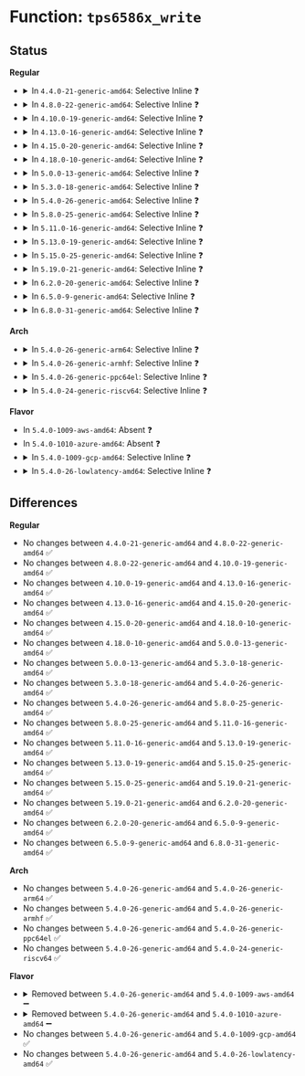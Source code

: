 # Function: <code>tps6586x_write</code>

## Status
<b>Regular</b>
<ul>
<li>
<details>
<summary>In <code>4.4.0-21-generic-amd64</code>: Selective Inline ❓</summary>

```c
int tps6586x_write(struct device * dev, int reg, uint8_t val)
```

```json
{
  "name": "tps6586x_write",
  "collision_type": "Unique Global",
  "inline_type": "Selective",
  "funcs": [
    {
      "addr": 18446744071584691936,
      "name": "tps6586x_write",
      "external": true,
      "loc": "drivers/mfd/tps6586x.c:143",
      "file": "drivers/mfd/tps6586x.c",
      "inline": "not declared, inlined",
      "caller_inline": [
        "drivers/mfd/tps6586x.c:tps6586x_irq_sync_unlock",
        "drivers/mfd/tps6586x.c:tps6586x_i2c_probe"
      ],
      "caller_func": []
    }
  ],
  "symbols": [
    {
      "addr": 18446744071584691936,
      "name": "tps6586x_write",
      "section": ".text",
      "bind": "STB_GLOBAL",
      "size": 30
    }
  ]
}
```
</details>
</li>
<li>
<details>
<summary>In <code>4.8.0-22-generic-amd64</code>: Selective Inline ❓</summary>

```c
int tps6586x_write(struct device * dev, int reg, uint8_t val)
```

```json
{
  "name": "tps6586x_write",
  "collision_type": "Unique Global",
  "inline_type": "Selective",
  "funcs": [
    {
      "addr": 18446744071585041320,
      "name": "tps6586x_write",
      "external": true,
      "loc": "drivers/mfd/tps6586x.c:143",
      "file": "drivers/mfd/tps6586x.c",
      "inline": "not declared, inlined",
      "caller_inline": [
        "drivers/mfd/tps6586x.c:tps6586x_i2c_probe",
        "drivers/mfd/tps6586x.c:tps6586x_irq_sync_unlock"
      ],
      "caller_func": []
    }
  ],
  "symbols": [
    {
      "addr": 18446744071585039632,
      "name": "tps6586x_write",
      "section": ".text",
      "bind": "STB_GLOBAL",
      "size": 30
    }
  ]
}
```
</details>
</li>
<li>
<details>
<summary>In <code>4.10.0-19-generic-amd64</code>: Selective Inline ❓</summary>

```c
int tps6586x_write(struct device * dev, int reg, uint8_t val)
```

```json
{
  "name": "tps6586x_write",
  "collision_type": "Unique Global",
  "inline_type": "Selective",
  "funcs": [
    {
      "addr": 18446744071585225144,
      "name": "tps6586x_write",
      "external": true,
      "loc": "drivers/mfd/tps6586x.c:143",
      "file": "drivers/mfd/tps6586x.c",
      "inline": "not declared, inlined",
      "caller_inline": [
        "drivers/mfd/tps6586x.c:tps6586x_i2c_probe",
        "drivers/mfd/tps6586x.c:tps6586x_irq_sync_unlock"
      ],
      "caller_func": []
    }
  ],
  "symbols": [
    {
      "addr": 18446744071585223456,
      "name": "tps6586x_write",
      "section": ".text",
      "bind": "STB_GLOBAL",
      "size": 30
    }
  ]
}
```
</details>
</li>
<li>
<details>
<summary>In <code>4.13.0-16-generic-amd64</code>: Selective Inline ❓</summary>

```c
int tps6586x_write(struct device * dev, int reg, uint8_t val)
```

```json
{
  "name": "tps6586x_write",
  "collision_type": "Unique Global",
  "inline_type": "Selective",
  "funcs": [
    {
      "addr": 18446744071585306645,
      "name": "tps6586x_write",
      "external": true,
      "loc": "drivers/mfd/tps6586x.c:143",
      "file": "drivers/mfd/tps6586x.c",
      "inline": "not declared, inlined",
      "caller_inline": [
        "drivers/mfd/tps6586x.c:tps6586x_i2c_probe",
        "drivers/mfd/tps6586x.c:tps6586x_irq_sync_unlock"
      ],
      "caller_func": []
    }
  ],
  "symbols": [
    {
      "addr": 18446744071585305344,
      "name": "tps6586x_write",
      "section": ".text",
      "bind": "STB_GLOBAL",
      "size": 30
    }
  ]
}
```
</details>
</li>
<li>
<details>
<summary>In <code>4.15.0-20-generic-amd64</code>: Selective Inline ❓</summary>

```c
int tps6586x_write(struct device * dev, int reg, uint8_t val)
```

```json
{
  "name": "tps6586x_write",
  "collision_type": "Unique Global",
  "inline_type": "Selective",
  "funcs": [
    {
      "addr": 18446744071585734965,
      "name": "tps6586x_write",
      "external": true,
      "loc": "drivers/mfd/tps6586x.c:143",
      "file": "drivers/mfd/tps6586x.c",
      "inline": "not declared, inlined",
      "caller_inline": [
        "drivers/mfd/tps6586x.c:tps6586x_i2c_probe",
        "drivers/mfd/tps6586x.c:tps6586x_irq_sync_unlock"
      ],
      "caller_func": []
    }
  ],
  "symbols": [
    {
      "addr": 18446744071585733664,
      "name": "tps6586x_write",
      "section": ".text",
      "bind": "STB_GLOBAL",
      "size": 30
    }
  ]
}
```
</details>
</li>
<li>
<details>
<summary>In <code>4.18.0-10-generic-amd64</code>: Selective Inline ❓</summary>

```c
int tps6586x_write(struct device * dev, int reg, uint8_t val)
```

```json
{
  "name": "tps6586x_write",
  "collision_type": "Unique Global",
  "inline_type": "Selective",
  "funcs": [
    {
      "addr": 18446744071585981030,
      "name": "tps6586x_write",
      "external": true,
      "loc": "drivers/mfd/tps6586x.c:143",
      "file": "drivers/mfd/tps6586x.c",
      "inline": "not declared, inlined",
      "caller_inline": [
        "drivers/mfd/tps6586x.c:tps6586x_i2c_probe",
        "drivers/mfd/tps6586x.c:tps6586x_irq_sync_unlock"
      ],
      "caller_func": []
    }
  ],
  "symbols": [
    {
      "addr": 18446744071585979712,
      "name": "tps6586x_write",
      "section": ".text",
      "bind": "STB_GLOBAL",
      "size": 30
    }
  ]
}
```
</details>
</li>
<li>
<details>
<summary>In <code>5.0.0-13-generic-amd64</code>: Selective Inline ❓</summary>

```c
int tps6586x_write(struct device * dev, int reg, uint8_t val)
```

```json
{
  "name": "tps6586x_write",
  "collision_type": "Unique Global",
  "inline_type": "Selective",
  "funcs": [
    {
      "addr": 18446744071586117766,
      "name": "tps6586x_write",
      "external": true,
      "loc": "drivers/mfd/tps6586x.c:143",
      "file": "drivers/mfd/tps6586x.c",
      "inline": "not declared, inlined",
      "caller_inline": [
        "drivers/mfd/tps6586x.c:tps6586x_i2c_probe",
        "drivers/mfd/tps6586x.c:tps6586x_irq_sync_unlock"
      ],
      "caller_func": []
    }
  ],
  "symbols": [
    {
      "addr": 18446744071586116352,
      "name": "tps6586x_write",
      "section": ".text",
      "bind": "STB_GLOBAL",
      "size": 30
    }
  ]
}
```
</details>
</li>
<li>
<details>
<summary>In <code>5.3.0-18-generic-amd64</code>: Selective Inline ❓</summary>

```c
int tps6586x_write(struct device * dev, int reg, uint8_t val)
```

```json
{
  "name": "tps6586x_write",
  "collision_type": "Unique Global",
  "inline_type": "Selective",
  "funcs": [
    {
      "addr": 18446744071586353332,
      "name": "tps6586x_write",
      "external": true,
      "loc": "drivers/mfd/tps6586x.c:140",
      "file": "drivers/mfd/tps6586x.c",
      "inline": "not declared, inlined",
      "caller_inline": [
        "drivers/mfd/tps6586x.c:tps6586x_i2c_probe",
        "drivers/mfd/tps6586x.c:tps6586x_irq_sync_unlock"
      ],
      "caller_func": []
    }
  ],
  "symbols": [
    {
      "addr": 18446744071586351680,
      "name": "tps6586x_write",
      "section": ".text",
      "bind": "STB_GLOBAL",
      "size": 27
    }
  ]
}
```
</details>
</li>
<li>
<details>
<summary>In <code>5.4.0-26-generic-amd64</code>: Selective Inline ❓</summary>

```c
int tps6586x_write(struct device * dev, int reg, uint8_t val)
```

```json
{
  "name": "tps6586x_write",
  "collision_type": "Unique Global",
  "inline_type": "Selective",
  "funcs": [
    {
      "addr": 18446744071586501361,
      "name": "tps6586x_write",
      "external": true,
      "loc": "drivers/mfd/tps6586x.c:140",
      "file": "drivers/mfd/tps6586x.c",
      "inline": "not declared, inlined",
      "caller_inline": [
        "drivers/mfd/tps6586x.c:tps6586x_i2c_probe",
        "drivers/mfd/tps6586x.c:tps6586x_irq_sync_unlock"
      ],
      "caller_func": []
    }
  ],
  "symbols": [
    {
      "addr": 18446744071586499728,
      "name": "tps6586x_write",
      "section": ".text",
      "bind": "STB_GLOBAL",
      "size": 27
    }
  ]
}
```
</details>
</li>
<li>
<details>
<summary>In <code>5.8.0-25-generic-amd64</code>: Selective Inline ❓</summary>

```c
int tps6586x_write(struct device * dev, int reg, uint8_t val)
```

```json
{
  "name": "tps6586x_write",
  "collision_type": "Unique Global",
  "inline_type": "Selective",
  "funcs": [
    {
      "addr": 18446744071587279934,
      "name": "tps6586x_write",
      "external": true,
      "loc": "drivers/mfd/tps6586x.c:140",
      "file": "drivers/mfd/tps6586x.c",
      "inline": "not declared, inlined",
      "caller_inline": [
        "drivers/mfd/tps6586x.c:tps6586x_irq_init",
        "drivers/mfd/tps6586x.c:tps6586x_irq_sync_unlock"
      ],
      "caller_func": []
    }
  ],
  "symbols": [
    {
      "addr": 18446744071587278544,
      "name": "tps6586x_write",
      "section": ".text",
      "bind": "STB_GLOBAL",
      "size": 27
    }
  ]
}
```
</details>
</li>
<li>
<details>
<summary>In <code>5.11.0-16-generic-amd64</code>: Selective Inline ❓</summary>

```c
int tps6586x_write(struct device * dev, int reg, uint8_t val)
```

```json
{
  "name": "tps6586x_write",
  "collision_type": "Unique Global",
  "inline_type": "Selective",
  "funcs": [
    {
      "addr": 18446744071591513729,
      "name": "tps6586x_write",
      "external": true,
      "loc": "drivers/mfd/tps6586x.c:140",
      "file": "drivers/mfd/tps6586x.c",
      "inline": "not declared, inlined",
      "caller_inline": [
        "drivers/mfd/tps6586x.c:tps6586x_irq_init",
        "drivers/mfd/tps6586x.c:tps6586x_irq_sync_unlock"
      ],
      "caller_func": []
    }
  ],
  "symbols": [
    {
      "addr": 18446744071587341904,
      "name": "tps6586x_write",
      "section": ".text",
      "bind": "STB_GLOBAL",
      "size": 27
    }
  ]
}
```
</details>
</li>
<li>
<details>
<summary>In <code>5.13.0-19-generic-amd64</code>: Selective Inline ❓</summary>

```c
int tps6586x_write(struct device * dev, int reg, uint8_t val)
```

```json
{
  "name": "tps6586x_write",
  "collision_type": "Unique Global",
  "inline_type": "Selective",
  "funcs": [
    {
      "addr": 18446744071591456100,
      "name": "tps6586x_write",
      "external": true,
      "loc": "drivers/mfd/tps6586x.c:140",
      "file": "drivers/mfd/tps6586x.c",
      "inline": "not declared, inlined",
      "caller_inline": [
        "drivers/mfd/tps6586x.c:tps6586x_i2c_probe",
        "drivers/mfd/tps6586x.c:tps6586x_irq_sync_unlock"
      ],
      "caller_func": []
    }
  ],
  "symbols": [
    {
      "addr": 18446744071587224944,
      "name": "tps6586x_write",
      "section": ".text",
      "bind": "STB_GLOBAL",
      "size": 27
    }
  ]
}
```
</details>
</li>
<li>
<details>
<summary>In <code>5.15.0-25-generic-amd64</code>: Selective Inline ❓</summary>

```c
int tps6586x_write(struct device * dev, int reg, uint8_t val)
```

```json
{
  "name": "tps6586x_write",
  "collision_type": "Unique Global",
  "inline_type": "Selective",
  "funcs": [
    {
      "addr": 18446744071592518503,
      "name": "tps6586x_write",
      "external": true,
      "loc": "drivers/mfd/tps6586x.c:140",
      "file": "drivers/mfd/tps6586x.c",
      "inline": "not declared, inlined",
      "caller_inline": [
        "drivers/mfd/tps6586x.c:tps6586x_i2c_probe",
        "drivers/mfd/tps6586x.c:tps6586x_irq_sync_unlock"
      ],
      "caller_func": []
    }
  ],
  "symbols": [
    {
      "addr": 18446744071587789440,
      "name": "tps6586x_write",
      "section": ".text",
      "bind": "STB_GLOBAL",
      "size": 27
    }
  ]
}
```
</details>
</li>
<li>
<details>
<summary>In <code>5.19.0-21-generic-amd64</code>: Selective Inline ❓</summary>

```c
int tps6586x_write(struct device * dev, int reg, uint8_t val)
```

```json
{
  "name": "tps6586x_write",
  "collision_type": "Unique Global",
  "inline_type": "Selective",
  "funcs": [
    {
      "addr": 18446744071594387415,
      "name": "tps6586x_write",
      "external": true,
      "loc": "drivers/mfd/tps6586x.c:140",
      "file": "drivers/mfd/tps6586x.c",
      "inline": "not declared, inlined",
      "caller_inline": [
        "drivers/mfd/tps6586x.c:tps6586x_i2c_probe",
        "drivers/mfd/tps6586x.c:tps6586x_irq_sync_unlock"
      ],
      "caller_func": []
    }
  ],
  "symbols": [
    {
      "addr": 18446744071589136960,
      "name": "tps6586x_write",
      "section": ".text",
      "bind": "STB_GLOBAL",
      "size": 37
    }
  ]
}
```
</details>
</li>
<li>
<details>
<summary>In <code>6.2.0-20-generic-amd64</code>: Selective Inline ❓</summary>

```c
int tps6586x_write(struct device * dev, int reg, uint8_t val)
```

```json
{
  "name": "tps6586x_write",
  "collision_type": "Unique Global",
  "inline_type": "Selective",
  "funcs": [
    {
      "addr": 18446744071590684064,
      "name": "tps6586x_write",
      "external": true,
      "loc": "drivers/mfd/tps6586x.c:140",
      "file": "drivers/mfd/tps6586x.c",
      "inline": "not declared, inlined",
      "caller_inline": [
        "drivers/mfd/tps6586x.c:tps6586x_irq_init",
        "drivers/mfd/tps6586x.c:tps6586x_irq_sync_unlock"
      ],
      "caller_func": []
    }
  ],
  "symbols": [
    {
      "addr": 18446744071590682032,
      "name": "tps6586x_write",
      "section": ".text",
      "bind": "STB_GLOBAL",
      "size": 37
    }
  ]
}
```
</details>
</li>
<li>
<details>
<summary>In <code>6.5.0-9-generic-amd64</code>: Selective Inline ❓</summary>

```c
int tps6586x_write(struct device * dev, int reg, uint8_t val)
```

```json
{
  "name": "tps6586x_write",
  "collision_type": "Unique Global",
  "inline_type": "Selective",
  "funcs": [
    {
      "addr": 18446744071591025120,
      "name": "tps6586x_write",
      "external": true,
      "loc": "drivers/mfd/tps6586x.c:140",
      "file": "drivers/mfd/tps6586x.c",
      "inline": "not declared, inlined",
      "caller_inline": [
        "drivers/mfd/tps6586x.c:tps6586x_irq_init",
        "drivers/mfd/tps6586x.c:tps6586x_irq_sync_unlock"
      ],
      "caller_func": []
    }
  ],
  "symbols": [
    {
      "addr": 18446744071591023120,
      "name": "tps6586x_write",
      "section": ".text",
      "bind": "STB_GLOBAL",
      "size": 37
    }
  ]
}
```
</details>
</li>
<li>
<details>
<summary>In <code>6.8.0-31-generic-amd64</code>: Selective Inline ❓</summary>

```c
int tps6586x_write(struct device * dev, int reg, uint8_t val)
```

```json
{
  "name": "tps6586x_write",
  "collision_type": "Unique Global",
  "inline_type": "Selective",
  "funcs": [
    {
      "addr": 18446744071591369168,
      "name": "tps6586x_write",
      "external": true,
      "loc": "drivers/mfd/tps6586x.c:142",
      "file": "drivers/mfd/tps6586x.c",
      "inline": "not declared, inlined",
      "caller_inline": [
        "drivers/mfd/tps6586x.c:tps6586x_irq_init",
        "drivers/mfd/tps6586x.c:tps6586x_irq_sync_unlock"
      ],
      "caller_func": []
    }
  ],
  "symbols": [
    {
      "addr": 18446744071591367168,
      "name": "tps6586x_write",
      "section": ".text",
      "bind": "STB_GLOBAL",
      "size": 37
    }
  ]
}
```
</details>
</li>
</ul>
<b>Arch</b>
<ul>
<li>
<details>
<summary>In <code>5.4.0-26-generic-arm64</code>: Selective Inline ❓</summary>

```c
int tps6586x_write(struct device * dev, int reg, uint8_t val)
```

```json
{
  "name": "tps6586x_write",
  "collision_type": "Unique Global",
  "inline_type": "Selective",
  "funcs": [
    {
      "addr": 18446603336499378688,
      "name": "tps6586x_write",
      "external": true,
      "loc": "drivers/mfd/tps6586x.c:140",
      "file": "drivers/mfd/tps6586x.c",
      "inline": "not declared, inlined",
      "caller_inline": [
        "drivers/mfd/tps6586x.c:tps6586x_i2c_probe",
        "drivers/mfd/tps6586x.c:tps6586x_irq_sync_unlock"
      ],
      "caller_func": []
    }
  ],
  "symbols": [
    {
      "addr": 18446603336499376488,
      "name": "tps6586x_write",
      "section": ".text",
      "bind": "STB_GLOBAL",
      "size": 72
    }
  ]
}
```
</details>
</li>
<li>
<details>
<summary>In <code>5.4.0-26-generic-armhf</code>: Selective Inline ❓</summary>

```c
int tps6586x_write(struct device * dev, int reg, uint8_t val)
```

```json
{
  "name": "tps6586x_write",
  "collision_type": "Unique Global",
  "inline_type": "Selective",
  "funcs": [
    {
      "addr": 3231925192,
      "name": "tps6586x_write",
      "external": true,
      "loc": "drivers/mfd/tps6586x.c:140",
      "file": "drivers/mfd/tps6586x.c",
      "inline": "not declared, inlined",
      "caller_inline": [
        "drivers/mfd/tps6586x.c:tps6586x_i2c_probe",
        "drivers/mfd/tps6586x.c:tps6586x_irq_sync_unlock"
      ],
      "caller_func": []
    }
  ],
  "symbols": [
    {
      "addr": 3231923668,
      "name": "tps6586x_write",
      "section": ".text",
      "bind": "STB_GLOBAL",
      "size": 36
    }
  ]
}
```
</details>
</li>
<li>
<details>
<summary>In <code>5.4.0-26-generic-ppc64el</code>: Selective Inline ❓</summary>

```c
int tps6586x_write(struct device * dev, int reg, uint8_t val)
```

```json
{
  "name": "tps6586x_write",
  "collision_type": "Unique Global",
  "inline_type": "Selective",
  "funcs": [
    {
      "addr": 13835058055292614232,
      "name": "tps6586x_write",
      "external": true,
      "loc": "drivers/mfd/tps6586x.c:140",
      "file": "drivers/mfd/tps6586x.c",
      "inline": "not declared, inlined",
      "caller_inline": [
        "drivers/mfd/tps6586x.c:tps6586x_i2c_probe",
        "drivers/mfd/tps6586x.c:tps6586x_irq_sync_unlock"
      ],
      "caller_func": []
    }
  ],
  "symbols": [
    {
      "addr": 13835058055292611520,
      "name": "tps6586x_write",
      "section": ".text",
      "bind": "STB_GLOBAL",
      "size": 64
    }
  ]
}
```
</details>
</li>
<li>
<details>
<summary>In <code>5.4.0-24-generic-riscv64</code>: Selective Inline ❓</summary>

```c
int tps6586x_write(struct device * dev, int reg, uint8_t val)
```

```json
{
  "name": "tps6586x_write",
  "collision_type": "Unique Global",
  "inline_type": "Selective",
  "funcs": [
    {
      "addr": 18446743936276615298,
      "name": "tps6586x_write",
      "external": true,
      "loc": "drivers/mfd/tps6586x.c:140",
      "file": "drivers/mfd/tps6586x.c",
      "inline": "not declared, inlined",
      "caller_inline": [
        "drivers/mfd/tps6586x.c:tps6586x_i2c_probe",
        "drivers/mfd/tps6586x.c:tps6586x_irq_sync_unlock"
      ],
      "caller_func": []
    }
  ],
  "symbols": [
    {
      "addr": 18446743936276613548,
      "name": "tps6586x_write",
      "section": ".text",
      "bind": "STB_GLOBAL",
      "size": 62
    }
  ]
}
```
</details>
</li>
</ul>
<b>Flavor</b>
<ul>
<li>
In <code>5.4.0-1009-aws-amd64</code>: Absent ❓
</li>
<li>
In <code>5.4.0-1010-azure-amd64</code>: Absent ❓
</li>
<li>
<details>
<summary>In <code>5.4.0-1009-gcp-amd64</code>: Selective Inline ❓</summary>

```c
int tps6586x_write(struct device * dev, int reg, uint8_t val)
```

```json
{
  "name": "tps6586x_write",
  "collision_type": "Unique Global",
  "inline_type": "Selective",
  "funcs": [
    {
      "addr": 18446744071586449329,
      "name": "tps6586x_write",
      "external": true,
      "loc": "drivers/mfd/tps6586x.c:140",
      "file": "drivers/mfd/tps6586x.c",
      "inline": "not declared, inlined",
      "caller_inline": [
        "drivers/mfd/tps6586x.c:tps6586x_i2c_probe",
        "drivers/mfd/tps6586x.c:tps6586x_irq_sync_unlock"
      ],
      "caller_func": []
    }
  ],
  "symbols": [
    {
      "addr": 18446744071586447696,
      "name": "tps6586x_write",
      "section": ".text",
      "bind": "STB_GLOBAL",
      "size": 27
    }
  ]
}
```
</details>
</li>
<li>
<details>
<summary>In <code>5.4.0-26-lowlatency-amd64</code>: Selective Inline ❓</summary>

```c
int tps6586x_write(struct device * dev, int reg, uint8_t val)
```

```json
{
  "name": "tps6586x_write",
  "collision_type": "Unique Global",
  "inline_type": "Selective",
  "funcs": [
    {
      "addr": 18446744071586561009,
      "name": "tps6586x_write",
      "external": true,
      "loc": "drivers/mfd/tps6586x.c:140",
      "file": "drivers/mfd/tps6586x.c",
      "inline": "not declared, inlined",
      "caller_inline": [
        "drivers/mfd/tps6586x.c:tps6586x_i2c_probe",
        "drivers/mfd/tps6586x.c:tps6586x_irq_sync_unlock"
      ],
      "caller_func": []
    }
  ],
  "symbols": [
    {
      "addr": 18446744071586559376,
      "name": "tps6586x_write",
      "section": ".text",
      "bind": "STB_GLOBAL",
      "size": 27
    }
  ]
}
```
</details>
</li>
</ul>

## Differences
<b>Regular</b>
<ul>
<li>
No changes between <code>4.4.0-21-generic-amd64</code> and <code>4.8.0-22-generic-amd64</code> ✅
</li>
<li>
No changes between <code>4.8.0-22-generic-amd64</code> and <code>4.10.0-19-generic-amd64</code> ✅
</li>
<li>
No changes between <code>4.10.0-19-generic-amd64</code> and <code>4.13.0-16-generic-amd64</code> ✅
</li>
<li>
No changes between <code>4.13.0-16-generic-amd64</code> and <code>4.15.0-20-generic-amd64</code> ✅
</li>
<li>
No changes between <code>4.15.0-20-generic-amd64</code> and <code>4.18.0-10-generic-amd64</code> ✅
</li>
<li>
No changes between <code>4.18.0-10-generic-amd64</code> and <code>5.0.0-13-generic-amd64</code> ✅
</li>
<li>
No changes between <code>5.0.0-13-generic-amd64</code> and <code>5.3.0-18-generic-amd64</code> ✅
</li>
<li>
No changes between <code>5.3.0-18-generic-amd64</code> and <code>5.4.0-26-generic-amd64</code> ✅
</li>
<li>
No changes between <code>5.4.0-26-generic-amd64</code> and <code>5.8.0-25-generic-amd64</code> ✅
</li>
<li>
No changes between <code>5.8.0-25-generic-amd64</code> and <code>5.11.0-16-generic-amd64</code> ✅
</li>
<li>
No changes between <code>5.11.0-16-generic-amd64</code> and <code>5.13.0-19-generic-amd64</code> ✅
</li>
<li>
No changes between <code>5.13.0-19-generic-amd64</code> and <code>5.15.0-25-generic-amd64</code> ✅
</li>
<li>
No changes between <code>5.15.0-25-generic-amd64</code> and <code>5.19.0-21-generic-amd64</code> ✅
</li>
<li>
No changes between <code>5.19.0-21-generic-amd64</code> and <code>6.2.0-20-generic-amd64</code> ✅
</li>
<li>
No changes between <code>6.2.0-20-generic-amd64</code> and <code>6.5.0-9-generic-amd64</code> ✅
</li>
<li>
No changes between <code>6.5.0-9-generic-amd64</code> and <code>6.8.0-31-generic-amd64</code> ✅
</li>
</ul>
<b>Arch</b>
<ul>
<li>
No changes between <code>5.4.0-26-generic-amd64</code> and <code>5.4.0-26-generic-arm64</code> ✅
</li>
<li>
No changes between <code>5.4.0-26-generic-amd64</code> and <code>5.4.0-26-generic-armhf</code> ✅
</li>
<li>
No changes between <code>5.4.0-26-generic-amd64</code> and <code>5.4.0-26-generic-ppc64el</code> ✅
</li>
<li>
No changes between <code>5.4.0-26-generic-amd64</code> and <code>5.4.0-24-generic-riscv64</code> ✅
</li>
</ul>
<b>Flavor</b>
<ul>
<li>
<details>
<summary>Removed between <code>5.4.0-26-generic-amd64</code> and <code>5.4.0-1009-aws-amd64</code> ➖</summary>

```c
int tps6586x_write(struct device * dev, int reg, uint8_t val)
```
</details>
</li>
<li>
<details>
<summary>Removed between <code>5.4.0-26-generic-amd64</code> and <code>5.4.0-1010-azure-amd64</code> ➖</summary>

```c
int tps6586x_write(struct device * dev, int reg, uint8_t val)
```
</details>
</li>
<li>
No changes between <code>5.4.0-26-generic-amd64</code> and <code>5.4.0-1009-gcp-amd64</code> ✅
</li>
<li>
No changes between <code>5.4.0-26-generic-amd64</code> and <code>5.4.0-26-lowlatency-amd64</code> ✅
</li>
</ul>
